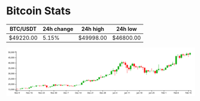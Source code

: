 # Bitcoin Stats

BTC/USDT|24h change|24h high|24h low|
|---|---|---|---|
|$49220.00|5.15%|$49998.00|$46800.00|

<img src="./chart.svg">
